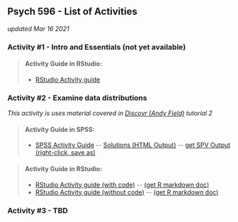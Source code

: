 ## Psych 596 - List of Activities
*updated Mar 16 2021*


### Activity #1 - Intro and Essentials (not yet available)
<!--
> #### Activity Guide in SPSS:
> - [SPSS Activity Guide](intro-essentials/spss/intro-essentials-instructions.md) 
-->
> #### 	Activity Guide in RStudio:
> - [RStudio Activity guide](intro-essentials/r_docs/intro-essentials-instructions-rstudio.md)  


### Activity #2 - Examine data distributions  
*This activity is uses material covered in [Discovr (Andy Field)](https://www.discovr.rocks/discovr/) tutorial 2*  

> #### Activity Guide in SPSS:
> - [SPSS Activity Guide](examine-read/spss/examine-read-instructions-spss.md) -- [Solutions (HTML Output)](examine-read/spss/examine-read-output-spss.htm) -- [get SPV Output (right-click, save as)](examine-read/spss/examine-read-output-spss.spv)

<!-- -->
> #### 	Activity Guide in RStudio:
> - [RStudio Activity guide (with code)](examine-read/r_docs/examine-read-instructions-w-code.html) -- [(get R markdown doc)](examine-read/r_docs/examine-read-instructions-w-code.Rmd)  
> - [RStudio Activity guide (without code)](examine-read/r_docs/examine-read-instructions-nocode.html) -- [(get R markdown doc)](examine-read/r_docs/examine-read-instructions-nocode.Rmd)  

### Activity #3 - TBD
    
  
